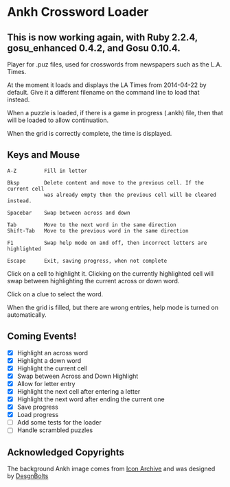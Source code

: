 # Ankh Crossword Loader

## This is now working again, with Ruby 2.2.4, gosu_enhanced 0.4.2, and Gosu 0.10.4.

Player for .puz files, used for crosswords from newspapers such as the L.A. 
Times.

At the moment it loads and displays the LA Times from 2014-04-22 by default. 
Give it a different filename on the command line to load that instead.

When a puzzle is loaded, if there is a game in progress (.ankh) file, then 
that will be loaded to allow continuation.

When the grid is correctly complete, the time is displayed.

## Keys and Mouse

    A-Z         Fill in letter

    Bksp        Delete content and move to the previous cell. If the current cell
                was already empty then the previous cell will be cleared instead.

    Spacebar    Swap between across and down

    Tab         Move to the next word in the same direction
    Shift-Tab   Move to the previous word in the same direction

    F1          Swap help mode on and off, then incorrect letters are highlighted

    Escape      Exit, saving progress, when not complete

Click on a cell to highlight it. Clicking on the currently highlighted cell
will swap between highlighting the current across or down word.

Click on a clue to select the word.

When the grid is filled, but there are wrong entries, help mode is turned on
automatically.

## Coming Events!

- [x] Highlight an across word
- [x] Highlight a down word
- [x] Highlight the current cell
- [x] Swap between Across and Down Highlight
- [x] Allow for letter entry
- [x] Highlight the next cell after entering a letter
- [x] Highlight the next word after ending the current one
- [x] Save progress
- [x] Load progress
- [ ] Add some tests for the loader
- [ ] Handle scrambled puzzles

## Acknowledged Copyrights

The background Ankh image comes from [Icon Archive](www.iconarchive.com) 
and was designed by [DesgnBolts](http://www.designbolts.com/) 


